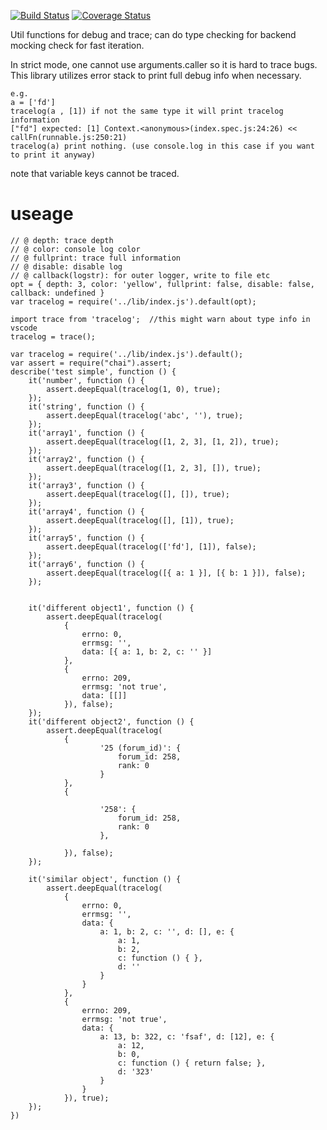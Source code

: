 [![Build Status](https://travis-ci.org/fex-team/tracelog.svg?branch=master)](https://travis-ci.org/fex-team/tracelog)
[![Coverage Status](https://coveralls.io/repos/fex-team/tracelog/badge.png)](https://coveralls.io/r/fex-team/tracelog)

Util functions for debug and trace; can do type checking for backend mocking check for fast iteration.

In strict mode, one cannot use arguments.caller so it is hard to trace bugs.
This library utilizes error stack to print full debug info when necessary.

```
e.g.
a = ['fd']
tracelog(a , [1]) if not the same type it will print tracelog information
["fd"] expected: [1] Context.<anonymous>(index.spec.js:24:26) << callFn(runnable.js:250:21) 
tracelog(a) print nothing. (use console.log in this case if you want to print it anyway)
```

note that variable keys cannot be traced.

# useage

```
// @ depth: trace depth
// @ color: console log color
// @ fullprint: trace full information
// @ disable: disable log
// @ callback(logstr): for outer logger, write to file etc
opt = { depth: 3, color: 'yellow', fullprint: false, disable: false, callback: undefined }
var tracelog = require('../lib/index.js').default(opt); 

import trace from 'tracelog';  //this might warn about type info in vscode
tracelog = trace();

var tracelog = require('../lib/index.js').default(); 
var assert = require("chai").assert;
describe('test simple', function () {
    it('number', function () {
        assert.deepEqual(tracelog(1, 0), true);
    });
    it('string', function () {
        assert.deepEqual(tracelog('abc', ''), true);
    });
    it('array1', function () {
        assert.deepEqual(tracelog([1, 2, 3], [1, 2]), true);
    });
    it('array2', function () {
        assert.deepEqual(tracelog([1, 2, 3], []), true);
    });
    it('array3', function () {
        assert.deepEqual(tracelog([], []), true);
    });
    it('array4', function () {
        assert.deepEqual(tracelog([], [1]), true);
    });
    it('array5', function () {
        assert.deepEqual(tracelog(['fd'], [1]), false);
    });
    it('array6', function () {
        assert.deepEqual(tracelog([{ a: 1 }], [{ b: 1 }]), false);
    });


    it('different object1', function () {
        assert.deepEqual(tracelog(
            {
                errno: 0,
                errmsg: '',
                data: [{ a: 1, b: 2, c: '' }]
            },
            {
                errno: 209,
                errmsg: 'not true',
                data: [[]]
            }), false);
    });
    it('different object2', function () {
        assert.deepEqual(tracelog(
            { 
                    '25 (forum_id)': {
                        forum_id: 258,
                        rank: 0
                    } 
            },
            {
                    
                    '258': { 
                        forum_id: 258, 
                        rank: 0 
                    },
                
            }), false);
    });
    
    it('similar object', function () {
        assert.deepEqual(tracelog(
            {
                errno: 0,
                errmsg: '',
                data: {
                    a: 1, b: 2, c: '', d: [], e: {
                        a: 1,
                        b: 2,
                        c: function () { },
                        d: ''
                    }
                }
            },
            {
                errno: 209,
                errmsg: 'not true',
                data: {
                    a: 13, b: 322, c: 'fsaf', d: [12], e: {
                        a: 12,
                        b: 0,
                        c: function () { return false; },
                        d: '323'
                    }
                }
            }), true);
    });
})
```